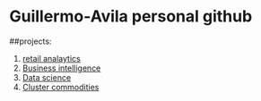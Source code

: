 # Guillermo-Avila personal github
##projects:

1. [retail analaytics](https:linkmehere.com)
2. [Business intelligence](https://github.com/gavila33/Guillermo-Avila/blob/main/Project_5_6%2C_Guillermo_Avila.ipynb)
3. [Data science](https://github.com/gavila33/Guillermo-Avila/blob/main/Guillermo_Avila_project_8.ipynb)
4. [Cluster commodities](https://github.com/gavila33/Guillermo-Avila/blob/main/Project_9_and_10_Guillermo.ipynb)
  
